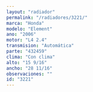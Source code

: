 ```yaml
---
layout: "radiador"
permalink: "/radiadores/3221/"
marca: "Honda"
modelo: "Element"
ano: "2006"
motor: "L4 2.4"
transmision: "Automática"
parte: "432459"
clima: "Con clima"
alto: "15 9/16"
ancho: "28 11/16"
observaciones: ""
id: "3221"
---
```



